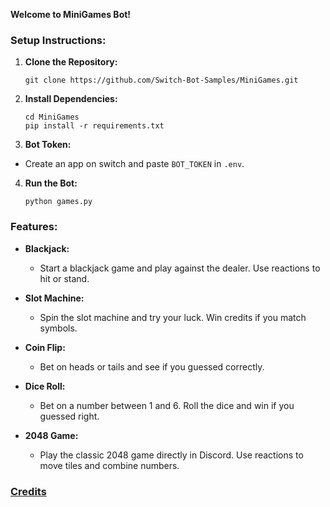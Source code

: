 **Welcome to MiniGames Bot!**

### **Setup Instructions:**

1. **Clone the Repository:**
   ```
   git clone https://github.com/Switch-Bot-Samples/MiniGames.git
   ```

2. **Install Dependencies:**
   ```
   cd MiniGames
   pip install -r requirements.txt
   ```

3. **Bot Token:**
- Create an app on switch and paste `BOT_TOKEN` in `.env`.


4. **Run the Bot:**
   ```
   python games.py
   ```

### **Features:**

- **Blackjack:**
  - Start a blackjack game and play against the dealer. Use reactions to hit or stand.

- **Slot Machine:**
  - Spin the slot machine and try your luck. Win credits if you match symbols.

- **Coin Flip:**
  - Bet on heads or tails and see if you guessed correctly.

- **Dice Roll:**
  - Bet on a number between 1 and 6. Roll the dice and win if you guessed right.

- **2048 Game:**
  - Play the classic 2048 game directly in Discord. Use reactions to move tiles and combine numbers.


### [Credits](https://github.com/ConnorSwis/casino-bot)